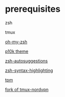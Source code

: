 # prerequisites

zsh

tmux

[oh-my-zsh](https://github.com/ohmyzsh/ohmyzsh#basic-installation)

[p10k theme](https://github.com/romkatv/powerlevel10k/blob/master/README.md#oh-my-zsh)

[zsh-autosuggestions](https://github.com/zsh-users/zsh-autosuggestions/blob/master/INSTALL.md)

[zsh-syntax-highlighting](https://github.com/zsh-users/zsh-syntax-highlighting/blob/master/INSTALL.md)

[tpm](https://github.com/tmux-plugins/tpm#installation)

[fork of tmux-nordvpn](https://github.com/tsukiongithub/tmux-nordvpn)
